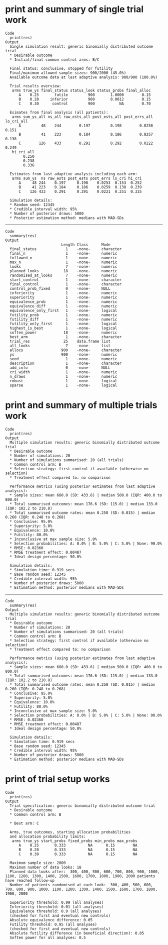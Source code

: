 # print and summary of single trial work

    Code
      print(res)
    Output
      Single simulation result: generic binomially distributed outcome trial
      * Desirable outcome
      * Initial/final common control arms: B/C
      
      Final status: conclusive, stopped for futility
      Final/maximum allowed sample sizes: 900/2000 (45.0%)
      Available outcome data at last adaptive analysis: 900/900 (100.0%)
      
      Trial results overview:
       arms true_ys final_status status_look status_probs final_alloc
          A    0.25       futile         900       1.0000        0.15
          B    0.20     inferior         900       0.0012        0.15
          C    0.30      control         900           NA        0.70
      
      Esimates from final analysis (all patients):
       arms sum_ys_all ns_all raw_ests_all post_ests_all post_errs_all lo_cri_all
          A         48    244        0.197         0.198        0.0258      0.151
          B         41    223        0.184         0.186        0.0257      0.138
          C        126    433        0.291         0.292        0.0222      0.249
       hi_cri_all
            0.250
            0.238
            0.336
      
      Estimates from last adaptive analysis including each arm:
       arms sum_ys  ns raw_ests post_ests post_errs lo_cri hi_cri
          A     48 244    0.197     0.198    0.0253  0.153  0.252
          B     41 223    0.184     0.186    0.0259  0.138  0.239
          C    126 433    0.291     0.291    0.0221  0.251  0.335
      
      Simulation details:
      * Random seed: 12345
      * Credible interval width: 95%
      * Number of posterior draws: 5000
      * Posterior estimation method: medians with MAD-SDs

---

    Code
      summary(res)
    Output
                             Length Class      Mode     
      final_status             1    -none-     character
      final_n                  1    -none-     numeric  
      followed_n               1    -none-     numeric  
      max_n                    1    -none-     numeric  
      looks                    7    -none-     numeric  
      planned_looks           18    -none-     numeric  
      randomised_at_looks      7    -none-     numeric  
      start_control            1    -none-     character
      final_control            1    -none-     character
      control_prob_fixed       0    -none-     NULL     
      inferiority              1    -none-     numeric  
      superiority              1    -none-     numeric  
      equivalence_prob         1    -none-     numeric  
      equivalence_diff         1    -none-     numeric  
      equivalence_only_first   1    -none-     logical  
      futility_prob            1    -none-     numeric  
      futility_diff            1    -none-     numeric  
      futility_only_first      1    -none-     logical  
      highest_is_best          1    -none-     logical  
      soften_power            18    -none-     numeric  
      best_arm                 1    -none-     character
      trial_res               25    data.frame list     
      all_looks                7    -none-     list     
      allocs                 900    -none-     character
      ys                     900    -none-     numeric  
      seed                     1    -none-     numeric  
      description              1    -none-     character
      add_info                 0    -none-     NULL     
      cri_width                1    -none-     numeric  
      n_draws                  1    -none-     numeric  
      robust                   1    -none-     logical  
      sparse                   1    -none-     logical  

# print and summary of multiple trials work

    Code
      print(res)
    Output
      Multiple simulation results: generic binomially distributed outcome trial
      * Desirable outcome
      * Number of simulations: 20
      * Number of simulations summarised: 20 (all trials)
      * Common control arm: B
      * Selection strategy: first control if available (otherwise no selection)
      * Treatment effect compared to: no comparison
      
      Performance metrics (using posterior estimates from last adaptive analysis):
      * Sample sizes: mean 680.0 (SD: 433.6) | median 500.0 (IQR: 400.0 to 800.0)
      * Total summarised outcomes: mean 176.6 (SD: 115.0) | median 133.0 (IQR: 102.2 to 210.8)
      * Total summarised outcome rates: mean 0.258 (SD: 0.015) | median 0.260 (IQR: 0.248 to 0.268)
      * Conclusive: 95.0%
      * Superiority: 5.0%
      * Equivalence: 10.0%
      * Futility: 80.0%
      * Inconclusive at max sample size: 5.0%
      * Selection probabilities: A: 0.0% | B: 5.0% | C: 5.0% | None: 90.0%
      * RMSE: 0.02360
      * RMSE treatment effect: 0.00487
      * Ideal design percentage: 50.0%
      
      Simulation details:
      * Simulation time: 0.919 secs
      * Base random seed: 12345
      * Credible interval width: 95%
      * Number of posterior draws: 5000
      * Estimation method: posterior medians with MAD-SDs

---

    Code
      summary(res)
    Output
      Multiple simulation results: generic binomially distributed outcome trial
      * Desirable outcome
      * Number of simulations: 20
      * Number of simulations summarised: 20 (all trials)
      * Common control arm: B
      * Selection strategy: first control if available (otherwise no selection)
      * Treatment effect compared to: no comparison
      
      Performance metrics (using posterior estimates from last adaptive analysis):
      * Sample sizes: mean 680.0 (SD: 433.6) | median 500.0 (IQR: 400.0 to 800.0)
      * Total summarised outcomes: mean 176.6 (SD: 115.0) | median 133.0 (IQR: 102.2 to 210.8)
      * Total summarised outcome rates: mean 0.258 (SD: 0.015) | median 0.260 (IQR: 0.248 to 0.268)
      * Conclusive: 95.0%
      * Superiority: 5.0%
      * Equivalence: 10.0%
      * Futility: 80.0%
      * Inconclusive at max sample size: 5.0%
      * Selection probabilities: A: 0.0% | B: 5.0% | C: 5.0% | None: 90.0%
      * RMSE: 0.02360
      * RMSE treatment effect: 0.00487
      * Ideal design percentage: 50.0%
      
      Simulation details:
      * Simulation time: 0.919 secs
      * Base random seed: 12345
      * Credible interval width: 95%
      * Number of posterior draws: 5000
      * Estimation method: posterior medians with MAD-SDs

# print of trial setup works

    Code
      print(res)
    Output
      Trial specification: generic binomially distributed outcome trial
      * Desirable outcome
      * Common control arm: B 
      
      * Best arm: C
      
      Arms, true outcomes, starting allocation probabilities 
      and allocation probability limits:
       arms true_ys start_probs fixed_probs min_probs max_probs
          A    0.25       0.333          NA      0.15        NA
          B    0.20       0.333          NA      0.15        NA
          C    0.30       0.333          NA      0.15        NA
      
      Maximum sample size: 2000 
      Maximum number of data looks: 18
      Planned data looks after:  300, 400, 500, 600, 700, 800, 900, 1000, 1100, 1200, 1300, 1400, 1500, 1600, 1700, 1800, 1900, 2000 patients have reached follow-up
      Number of patients randomised at each look:  300, 400, 500, 600, 700, 800, 900, 1000, 1100, 1200, 1300, 1400, 1500, 1600, 1700, 1800, 1900, 2000
      
      Superiority threshold: 0.99 (all analyses)
      Inferiority threshold: 0.01 (all analyses)
      Equivalence threshold: 0.9 (all analyses) 
      (checked for first and eventual new controls)
      Absolute equivalence difference: 0.05
      Futility threshold: 0.95 (all analyses) 
      (checked for first and eventual new controls)
      Absolute futility difference (in beneficial direction): 0.05 
      Soften power for all analyses: 0.5

